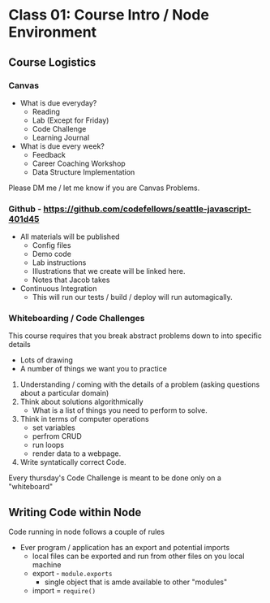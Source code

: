 # Class 01: Course Intro / Node Environment

## Course Logistics

### Canvas

  * What is due everyday?
    * Reading
    * Lab (Except for Friday)
    * Code Challenge
    * Learning Journal
  * What is due every week?
    * Feedback
    * Career Coaching Workshop
    * Data Structure Implementation

Please DM me / let me know if you are Canvas Problems.

### Github - https://github.com/codefellows/seattle-javascript-401d45

* All materials will be published
  * Config files
  * Demo code
  * Lab instructions
  * Illustrations that we create will be linked here.
  * Notes that Jacob takes
* Continuous Integration
  * This will run our tests / build / deploy will run automagically.

### Whiteboarding / Code Challenges

This course requires that you break abstract problems down to into specific details

* Lots of drawing
* A number of things we want you to practice

1. Understanding / coming with the details of a problem (asking questions about a particular domain)
2. Think about solutions algorithmically
   * What is a list of things you need to perform to solve.
3. Think in terms of computer operations
   * set variables
   * perfrom CRUD
   * run loops
   * render data to a webpage.
4. Write syntatically correct Code.



Every thursday's Code Challenge is meant to be done only on a "whiteboard"

## Writing Code within Node

Code running in node follows a couple of rules
   * Ever program / application has an export and potential imports
     * local files can be exported and run from other files on you local machine
     * export - `module.exports`
       * single object that is amde available to other "modules"
     * import = `require()`
